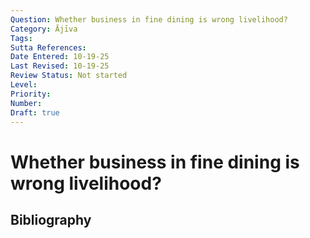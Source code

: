 ```yaml
---
Question: Whether business in fine dining is wrong livelihood?
Category: Ājīva
Tags: 
Sutta References: 
Date Entered: 10-19-25
Last Revised: 10-19-25
Review Status: Not started
Level: 
Priority: 
Number: 
Draft: true
---
```


# Whether business in fine dining is wrong livelihood?

## Bibliography

<!-- 

Notes:



-->